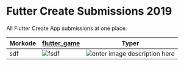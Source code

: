 # Futter Create Submissions 2019
All Flutter Create App submissions at one place.

|Morkode  | [flutter_game](https://github.com/rajajain08/flutter_game) | Typer
|--|--|--|
| sdf | ![fsdf](https://github.com/rajajain08/flutter_game/blob/flare_intigration/screenshots/sf12.gif) |![enter image description here](https://github.com/Rhymond/flutter-create/blob/master/previ.gif) |
